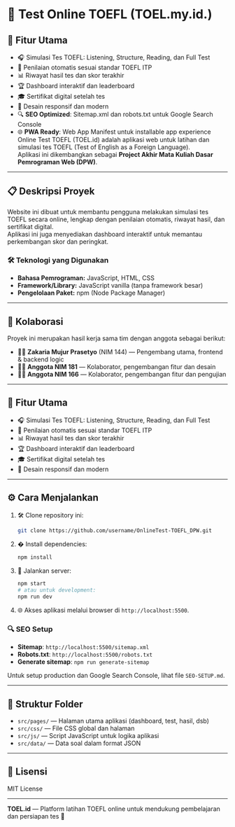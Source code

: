 # 📝 Test Online TOEFL (**TOEL.my.id.**)

## 🚀 Fitur Utama

- 🎧 Simulasi Tes TOEFL: Listening, Structure, Reading, dan Full Test
- 📝 Penilaian otomatis sesuai standar TOEFL ITP
- 📊 Riwayat hasil tes dan skor terakhir
- 🏆 Dashboard interaktif dan leaderboard
- 🎓 Sertifikat digital setelah tes
- 📱 Desain responsif dan modern
- 🔍 **SEO Optimized**: Sitemap.xml dan robots.txt untuk Google Search Console
- 🌐 **PWA Ready**: Web App Manifest untuk installable app experience
  Online Test TOEFL (TOEL.id) adalah aplikasi web untuk latihan dan simulasi tes TOEFL (Test of English as a Foreign Language).  
  Aplikasi ini dikembangkan sebagai **Project Akhir Mata Kuliah Dasar Pemrograman Web (DPW)**.

---

## 📋 Deskripsi Proyek

Website ini dibuat untuk membantu pengguna melakukan simulasi tes TOEFL secara online, lengkap dengan penilaian otomatis, riwayat hasil, dan sertifikat digital.  
Aplikasi ini juga menyediakan dashboard interaktif untuk memantau perkembangan skor dan peringkat.

### 🛠️ Teknologi yang Digunakan

- **Bahasa Pemrograman:** JavaScript, HTML, CSS
- **Framework/Library:** JavaScript vanilla (tanpa framework besar)
- **Pengelolaan Paket:** npm (Node Package Manager)

---

## 🤝 Kolaborasi

Proyek ini merupakan hasil kerja sama tim dengan anggota sebagai berikut:

- 👨‍💻 **Zakaria Mujur Prasetyo** (NIM 144) — Pengembang utama, frontend & backend logic
- 👩‍💻 **Anggota NIM 181** — Kolaborator, pengembangan fitur dan desain
- 👨‍🔬 **Anggota NIM 166** — Kolaborator, pengembangan fitur dan pengujian

---

## 🚀 Fitur Utama

- 🎧 Simulasi Tes TOEFL: Listening, Structure, Reading, dan Full Test
- 📝 Penilaian otomatis sesuai standar TOEFL ITP
- 📊 Riwayat hasil tes dan skor terakhir
- 🏆 Dashboard interaktif dan leaderboard
- 🎓 Sertifikat digital setelah tes
- 📱 Desain responsif dan modern

---

## ⚙️ Cara Menjalankan

1. 🛠️ Clone repository ini:
   ```bash
   git clone https://github.com/username/OnlineTest-TOEFL_DPW.git
   ```
2. � Install dependencies:
   ```bash
   npm install
   ```
3. 🚦 Jalankan server:
   ```bash
   npm start
   # atau untuk development:
   npm run dev
   ```
4. 🌐 Akses aplikasi melalui browser di `http://localhost:5500`.

### 🔍 SEO Setup

- **Sitemap**: `http://localhost:5500/sitemap.xml`
- **Robots.txt**: `http://localhost:5500/robots.txt`
- **Generate sitemap**: `npm run generate-sitemap`

Untuk setup production dan Google Search Console, lihat file `SEO-SETUP.md`.

---

## 📁 Struktur Folder

- `src/pages/` — Halaman utama aplikasi (dashboard, test, hasil, dsb)
- `src/css/` — File CSS global dan halaman
- `src/js/` — Script JavaScript untuk logika aplikasi
- `src/data/` — Data soal dalam format JSON

---

## 📄 Lisensi

MIT License

---

**TOEL.id** — Platform latihan TOEFL online untuk mendukung pembelajaran dan persiapan tes 🚀
